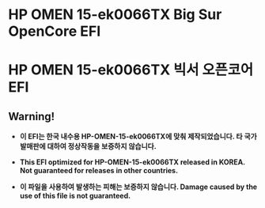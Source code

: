 # HP OMEN 15-ek0066TX Big Sur OpenCore EFI
# HP OMEN 15-ek0066TX 빅서 오픈코어 EFI

## **Warning!**
- **이 EFI는 한국 내수용 HP-OMEN-15-ek0066TX에 맞춰 제작되었습니다. 타 국가 발매판에 대하여 정상작동을 보증하지 않습니다.**


- **This EFI optimized for HP-OMEN-15-ek0066TX released in KOREA. Not guaranteed for releases in other countries.**

- **이 파일을 사용하여 발생하는 피해는 보증하지 않습니다. Damage caused by the use of this file is not guaranteed.**